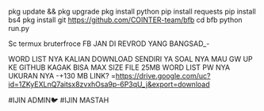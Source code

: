 pkg update && pkg upgrade 
pkg install python
pip install requests 
pip install bs4
pkg install git
https://github.com/COINTER-team/bfb
cd bfb
python run.py

Sc termux bruterfroce FB JAN DI REVROD YANG BANGSAD_- 

WORD LIST NYA KALIAN DOWNLOAD SENDIRI YA 
SOAL NYA MAU GW UP KE GITHUB KAGAK BISA MAX SIZE FILE 25MB
WORD LIST PW NYA UKURAN NYA -+130 MB LINK? =https://drive.google.com/uc?id=1ZKyEXLnQ7aitsx8zvxhOsa9p-6P3qU_j&export=download

#IJIN ADMIN🐦
#IJIN MASTAH
